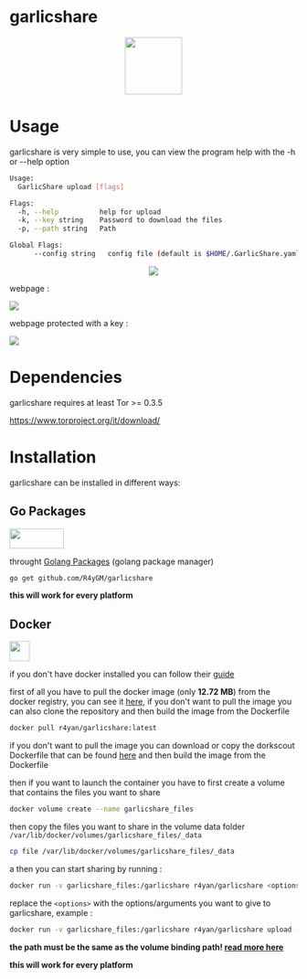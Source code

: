 # garlicshare

<p align="center">
  <img src="https://i.imgur.com/7jifuFY.png" width=100 height=100 >
</p>

# Usage

garlicshare is very simple to use, you can view the program help with the -h or --help option

```bash
Usage:
  GarlicShare upload [flags]

Flags:
  -h, --help          help for upload
  -k, --key string    Password to download the files
  -p, --path string   Path

Global Flags:
      --config string   config file (default is $HOME/.GarlicShare.yaml)
```

<p align="center">
<a href="https://asciinema.org/a/ClDciL9eGmMw79CU5yxi94vFJ" target="_blank"><img src="https://asciinema.org/a/ClDciL9eGmMw79CU5yxi94vFJ.svg" /></a>
</p>
webpage :

![](https://i.imgur.com/szj31H6.png)

webpage protected with a key :

![](https://i.imgur.com/1k0YXYa.png)



# Dependencies
garlicshare requires at least Tor >= 0.3.5

https://www.torproject.org/it/download/

# Installation
garlicshare can be installed in different ways:

## **Go Packages**

<img src="https://upload.wikimedia.org/wikipedia/commons/thumb/0/05/Go_Logo_Blue.svg/1200px-Go_Logo_Blue.svg.png" width=95 height=35>

 throught [Golang Packages](https://go.dev/) (golang package manager)
 
```bash
go get github.com/R4yGM/garlicshare
```
**this will work for every platform**

## **Docker**

<img src="https://cdn3.iconfinder.com/data/icons/logos-and-brands-adobe/512/97_Docker-512.png" width=35 height=35>

  if you don't have docker installed you can follow their [guide](https://docs.docker.com/engine/install/)
  
 first of all you have to pull the docker image (only **12.72 MB**) from the docker registry, you can see it [here](https://hub.docker.com/r/r4yan/garlicshare), if you don't want to pull the image you can also clone the repository and then build the image from the Dockerfile
 ```bash
docker pull r4yan/garlicshare:latest
  ```
 
  if you don't want to pull the image you can download or copy the dorkscout Dockerfile that can be found [here](https://github.com/R4yGM/garlicshare/blob/main/Dockerfile) and then build the image from the Dockerfile
  
  then if you want to launch the container you have to first create a volume that contains the files you want to share
  
  ```bash
  docker volume create --name garlicshare_files
  ``` 
  then copy the files you want to share in the volume data folder `/var/lib/docker/volumes/garlicshare_files/_data`
  ```bash
  cp file /var/lib/docker/volumes/garlicshare_files/_data
  ``` 
  a
  then you can start sharing by running :
  ```bash
docker run -v garlicshare_files:/garlicshare r4yan/garlicshare <options>
  ```
  replace the `<options>` with the options/arguments you want to give to garlicshare,
  example :
   ```bash
docker run -v garlicshare_files:/garlicshare r4yan/garlicshare upload -p garlicshare 
  ```
  **the path must be the same as the volume binding path! [read more here](https://docs.docker.com/storage/bind-mounts/#choose-the--v-or---mount-flag)**
  
  **this will work for every platform**
